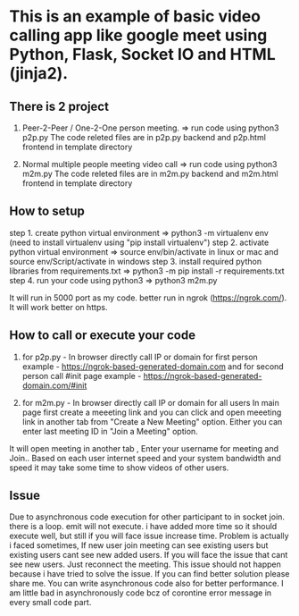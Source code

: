 # This is an example of basic video calling app like google meet using Python, Flask, Socket IO and HTML (jinja2).

## There is 2 project
1. Peer-2-Peer / One-2-One person meeting.
=> run code using python3 p2p.py 
The code releted files are in p2p.py backend and p2p.html frontend in template directory

2. Normal multiple people meeting video call
=> run code using python3 m2m.py 
The code releted files are in m2m.py backend and m2m.html frontend in template directory


## How to setup
step 1.  create python virtual environment
=> python3 -m virtualenv env (need to install virtualenv using "pip install virtualenv")
step 2. activate python virtual environment
=> source env/bin/activate in linux or mac and source env/Script/activate in windows
step 3. install required python libraries from requirements.txt
=> python3 -m pip install -r requirements.txt
step 4. run your code using python3
=> python3 m2m.py 

It will run in 5000 port as my code. better run in ngrok (https://ngrok.com/). It will work better on https.

## How to call or execute your code
1. for p2p.py - In browser directly call IP or domain for first person
example - https://ngrok-based-generated-domain.com
and for second person call #init page
example - https://ngrok-based-generated-domain.com/#init


2. for m2m.py - In browser directly call IP or domain for all users
In main page first create a meeeting link and you can click and open meeeting link in another tab from "Create a New Meeting" option. Either you can enter last meeting ID in "Join a Meeting" option.

It will open meeting in another tab , Enter your username for meeting and Join.. 
Based on each user internet speed and your system bandwidth and speed it may take some time to show videos of other users.

## Issue
Due to asynchronous code execution for other participant to in socket join. there is a loop. emit will not execute. i have added more time so it should execute well, but still if you will face issue increase time. Problem is actually i faced sometimes, If new user join meeting can see existing users but existing users cant see new added users. If you will face the issue that cant see new users. Just reconnect the meeting. This issue should not happen because i have tried to solve the issue. If you can find better solution please share me. You can write asynchronous code also for better performance. I am little bad in asynchronously code bcz of corontine error message in every small code part. 


